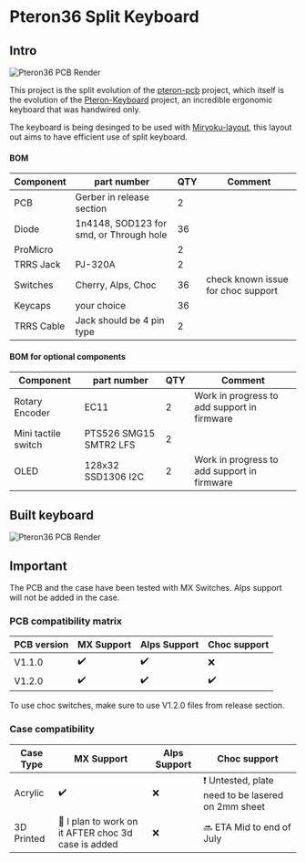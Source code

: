 # Pteron36 Split Keyboard
## Intro 
![Pteron36 PCB Render](https://github.com/harshitgoel96/pteron36-split-keyboard/blob/main/images/pteron36-split.svg)   


This project is the split evolution of the [pteron-pcb](https://github.com/Kraken-Jokes/pteron-pcb) project, which itself is the evolution of the [Pteron-Keyboard](https://github.com/FSund/pteron-keyboard) project, an incredible ergonomic keyboard that was handwired only.

The keyboard is being desinged to be used with [Miryoku-layout](https://github.com/manna-harbour/miryoku), this layout out aims to have efficient use of split keyboard.


#### BOM
| Component           | part number                             | QTY | Comment                            |
| ------------------- | --------------------------------------- | --- | ---------------------------------- |
| PCB                 | Gerber in release section               | 2   |                                    |
| Diode               | 1n4148, SOD123 for smd, or Through hole | 36  |                                    |
| ProMicro            |                                         | 2   |                                    |
| TRRS Jack           | PJ-320A                                 | 2   |                                    |
| Switches            | Cherry, Alps, Choc                      | 36  | check known issue for choc support |
| Keycaps             | your choice                             | 36  |                                    |
| TRRS Cable | Jack should be 4 pin type                  | 2   |                                    |

#### BOM for optional components
| Component           | part number                             | QTY | Comment                            |
| ------------------- | --------------------------------------- | --- | ---------------------------------- |
| Rotary Encoder      | EC11                                    | 2   | Work in progress to add support in firmware |
| Mini tactile switch | PTS526 SMG15 SMTR2 LFS                  | 2   |                                    |
| OLED | 128x32 SSD1306 I2C                  | 2   | Work in progress to add support in firmware |

## Built keyboard
![Pteron36 PCB Render](https://github.com/harshitgoel96/pteron36-split-keyboard/blob/main/images/built.jpeg)


## Important
The PCB and the case have been tested with MX Switches. Alps support will not be added in the case.

### PCB compatibility matrix
| PCB version | MX Support | Alps Support | Choc support |
|-------------|------------|--------------|--------------|
| V1.1.0 | :heavy_check_mark: |:heavy_check_mark: | :x: |
| V1.2.0 | :heavy_check_mark: |:heavy_check_mark: | :heavy_check_mark: |

To use choc switches, make sure to use V1.2.0 files from release section.

### Case compatibility

| Case Type | MX Support | Alps Support | Choc support |
|-------------|------------|--------------|--------------|
| Acrylic | :heavy_check_mark: |:x: | :exclamation: Untested, plate need to be lasered on 2mm sheet |
| 3D Printed | :construction: I plan to work on it AFTER choc 3d case is added |:x: | :soon: ETA Mid to end of July |